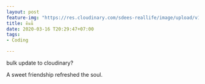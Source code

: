 ```yaml
---
layout: post
feature-img: "https://res.cloudinary.com/sdees-reallife/image/upload/v1555658919/sample_feature_img.png"
title: คืนนี้
date: 2020-03-16 T20:29:47+07:00
tags:
- Coding

---
```

bulk update to cloudinary?

<i class="fa fa-child" style="color:plum"></i>

A sweet friendship refreshed the soul.

